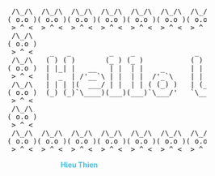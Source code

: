 <pre>
              /\_/\  /\_/\  /\_/\  /\_/\  /\_/\  /\_/\  /\_/\  /\_/\  /\_/\  /\_/\  /\_/\  /\_/\  /\_/\ 
             ( o.o )( o.o )( o.o )( o.o )( o.o )( o.o )( o.o )( o.o )( o.o )( o.o )( o.o )( o.o )( o.o )
              > ^ <  > ^ <  > ^ <  > ^ <  > ^ <  > ^ <  > ^ <  > ^ <  > ^ <  > ^ <  > ^ <  > ^ <  > ^ < 
              /\_/\                                                                               /\_/\ 
             ( o.o )                                                                             ( o.o )
              > ^ <    _   _         _    _              _       _              _        _  _     > ^ < 
              /\_/\   ( ) ( )       (_ ) (_ )           ( )  _  ( )            (_ )     ( )( )    /\_/\ 
             ( o.o )  | |_| |   __   | |  | |    _      | | ( ) | |   _    _ __ | |    _| || |   ( o.o )
              > ^ <   |  _  | /'__`\ | |  | |  /'_`\    | | | | | | /'_`\ ( '__)| |  /'_` || |    > ^ < 
              /\_/\   | | | |(  ___/ | |  | | ( (_) )   | (_/ \_) |( (_) )| |   | | ( (_| || |    /\_/\ 
             ( o.o )  (_) (_)`\____)(___)(___)`\___/'   `\___x___/'`\___/'(_)  (___)`\__,_)(_)   ( o.o )
              > ^ <                                                                        (_)    > ^ < 
              /\_/\                                                                               /\_/\ 
             ( o.o )                                                                             ( o.o )
              > ^ <                                                                               > ^ < 
              /\_/\  /\_/\  /\_/\  /\_/\  /\_/\  /\_/\  /\_/\  /\_/\  /\_/\  /\_/\  /\_/\  /\_/\  /\_/\ 
             ( o.o )( o.o )( o.o )( o.o )( o.o )( o.o )( o.o )( o.o )( o.o )( o.o )( o.o )( o.o )( o.o )
              > ^ <  > ^ <  > ^ <  > ^ <  > ^ <  > ^ <  > ^ <  > ^ <  > ^ <  > ^ <  > ^ <  > ^ <  > ^ < 
</pre>

<p align="center">
  <span style="color:#48bfe2; font-weight:bold;">Hieu Thien</span>
</p>

